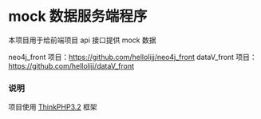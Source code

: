# mock 数据服务端程序

本项目用于给前端项目 api 接口提供 mock 数据

neo4j_front 项目：https://github.com/hellolijj/neo4j_front
dataV_front 项目：https://github.com/hellolijj/dataV_front

### 说明

项目使用 [ThinkPHP3.2](http://www.thinkphp.cn/) 框架
